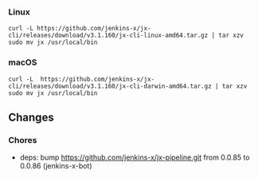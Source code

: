 ### Linux

```shell
curl -L https://github.com/jenkins-x/jx-cli/releases/download/v3.1.160/jx-cli-linux-amd64.tar.gz | tar xzv 
sudo mv jx /usr/local/bin
```

### macOS

```shell
curl -L  https://github.com/jenkins-x/jx-cli/releases/download/v3.1.160/jx-cli-darwin-amd64.tar.gz | tar xzv
sudo mv jx /usr/local/bin
```

## Changes

### Chores

* deps: bump https://github.com/jenkins-x/jx-pipeline.git from 0.0.85 to 0.0.86 (jenkins-x-bot)
